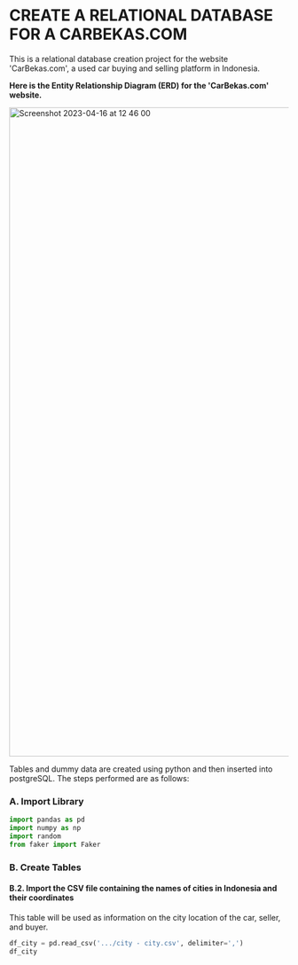 # CREATE A RELATIONAL DATABASE FOR A CARBEKAS.COM

This is a relational database creation project for the website 'CarBekas.com', a used car buying and selling platform in Indonesia.

**Here is the Entity Relationship Diagram (ERD) for the 'CarBekas.com' website.**

<img width="1171" alt="Screenshot 2023-04-16 at 12 46 00" src="https://user-images.githubusercontent.com/54851225/232653374-5d19a45a-25be-4735-9246-6d069e51d963.png">

Tables and dummy data are created using python and then inserted into postgreSQL. The steps performed are as follows:
### A. Import Library
```python
import pandas as pd
import numpy as np
import random
from faker import Faker
```
### B. Create Tables
#### B.2. Import the CSV file containing the names of cities in Indonesia and their coordinates
This table will be used as information on the city location of the car, seller, and buyer.
```python
df_city = pd.read_csv('.../city - city.csv', delimiter=',')
df_city
```

